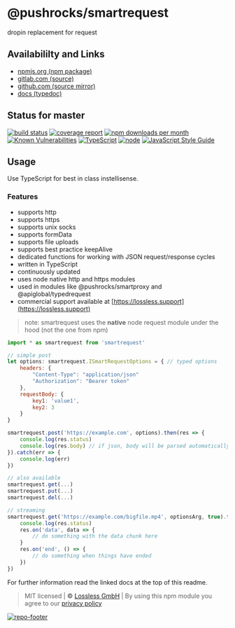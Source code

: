# @pushrocks/smartrequest
dropin replacement for request

## Availabililty and Links
* [npmjs.org (npm package)](https://www.npmjs.com/package/@pushrocks/smartrequest)
* [gitlab.com (source)](https://gitlab.com/pushrocks/smartrequest)
* [github.com (source mirror)](https://github.com/pushrocks/smartrequest)
* [docs (typedoc)](https://pushrocks.gitlab.io/smartrequest/)

## Status for master
[![build status](https://gitlab.com/pushrocks/smartrequest/badges/master/build.svg)](https://gitlab.com/pushrocks/smartrequest/commits/master)
[![coverage report](https://gitlab.com/pushrocks/smartrequest/badges/master/coverage.svg)](https://gitlab.com/pushrocks/smartrequest/commits/master)
[![npm downloads per month](https://img.shields.io/npm/dm/@pushrocks/smartrequest.svg)](https://www.npmjs.com/package/@pushrocks/smartrequest)
[![Known Vulnerabilities](https://snyk.io/test/npm/@pushrocks/smartrequest/badge.svg)](https://snyk.io/test/npm/@pushrocks/smartrequest)
[![TypeScript](https://img.shields.io/badge/TypeScript->=%203.x-blue.svg)](https://nodejs.org/dist/latest-v10.x/docs/api/)
[![node](https://img.shields.io/badge/node->=%2010.x.x-blue.svg)](https://nodejs.org/dist/latest-v10.x/docs/api/)
[![JavaScript Style Guide](https://img.shields.io/badge/code%20style-prettier-ff69b4.svg)](https://prettier.io/)

## Usage

Use TypeScript for best in class instellisense.

### Features

* supports http
* supports https
* supports unix socks
* supports formData
* supports file uploads
* supports best practice keepAlive
* dedicated functions for working with JSON request/response cycles
* written in TypeScript
* continuously updated
* uses node native http and https modules
* used in modules like @pushrocks/smartproxy and @apiglobal/typedrequest
* commercial support available at [https://lossless.support](https://lossless.support)

> note: smartrequest uses the **native** node request module under the hood (not the one from npm)

```javascript
import * as smartrequest from 'smartrequest'

// simple post
let options: smartrequest.ISmartRequestOptions = { // typed options
    headers: {
        "Content-Type": "application/json"
        "Authorization": "Bearer token"
    },
    requestBody: {
        key1: 'value1',
        key2: 3
    }
}

smartrequest.post('https://example.com', options).then(res => {
    console.log(res.status)
    console.log(res.body) // if json, body will be parsed automatically
}).catch(err => {
    console.log(err)
})

// also available
smartrequest.get(...)
smartrequest.put(...)
smartrequest.del(...)

// streaming
smartrequest.get('https://example.com/bigfile.mp4', optionsArg, true).then(res => { // third arg = true signals streaming
    console.log(res.status)
    res.on('data', data => {
        // do something with the data chunk here
    }
    res.on('end', () => {
        // do something when things have ended
    })
})
```

For further information read the linked docs at the top of this readme.

> MIT licensed | **&copy;** [Lossless GmbH](https://lossless.gmbh)
| By using this npm module you agree to our [privacy policy](https://lossless.gmbH/privacy)

[![repo-footer](https://lossless.gitlab.io/publicrelations/repofooter.svg)](https://maintainedby.lossless.com)
